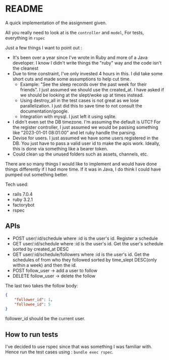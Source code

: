 # README

A quick implementation of the assignment given.

All you really need to look at is the `controller` and `model`, For tests, everything in `rspec`

Just a few things I want to point out :
- It's been over a year since I've wrote in Ruby and more of a Java developer. I know I didn't write things the "ruby" way and the code isn't the cleanest
- Due to time constraint, I've only invested 4 hours in this. I did take some short cuts and made some assumptions to help cut time.
    - Example: "See the sleep records over the past week for their friends". I just assumed we should use the created_at. I have asked if we should be looking at the slept/woke up at times instead.
    - Using destroy_all in the test cases is not great as we lose parallelization. I just did this to save time to not consult the documentation/google.
    - Integration with mysql. I just left it using sqlite. 
- I didn't even set the DB timezone. I'm assuming the default is UTC? For the register controller, I just assumed we would be passing something like "2023-01-01 08:01:00" and let ruby handle the parsing.
- Devise for users. I just assumed we have some users registered in the DB. You just have to pass a valid user id to make the apis work. Ideally, this is done via something like a bearer token.
- Could clean up the unused folders such as assets, channels, etc.

There are so many things I would like to implement and would have done things differently if I had more time. If it was in Java, I do think I could have pumped out something better.

Tech used:
    
- rails 7.0.4
- ruby 3.2.1
- factorybot
- rspec

## APIs

- POST user/:id/schedule where :id is the user's id. Register a schedule
- GET user/:id/schedule where :id is the user's id. Get the user's schedule sorted by created_at DESC
- GET user/:id/schedule/followers where :id is the user's id. Get the schedules of from who they followed sorted by time_slept DESC(only within a week) and then the id.
- POST follow_user -> add a user to follow
- DELETE follow_user -> delete the follow

The last two takes the follow body:
```json
{
    "follower_id": 1,
    "followee_id": 5
}
```
follower_id should be the current user.



## How to run tests

I've decided to use rspec since that was something I was familiar with. Hence run the test cases using : `bundle exec rspec`.
